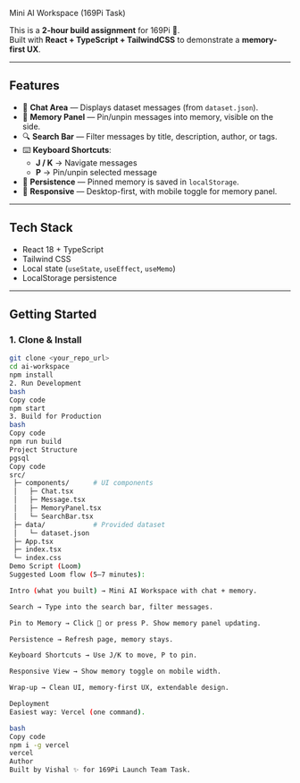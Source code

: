 Mini AI Workspace (169Pi Task)

This is a **2-hour build assignment** for 169Pi 🚀.  
Built with **React + TypeScript + TailwindCSS** to demonstrate a **memory-first UX**.

---

## Features

- 💬 **Chat Area** — Displays dataset messages (from `dataset.json`).
- 📌 **Memory Panel** — Pin/unpin messages into memory, visible on the side.
- 🔍 **Search Bar** — Filter messages by title, description, author, or tags.
- ⌨️ **Keyboard Shortcuts**:
  - **J / K** → Navigate messages
  - **P** → Pin/unpin selected message
- 💾 **Persistence** — Pinned memory is saved in `localStorage`.
- 📱 **Responsive** — Desktop-first, with mobile toggle for memory panel.

---

## Tech Stack

- React 18 + TypeScript
- Tailwind CSS
- Local state (`useState`, `useEffect`, `useMemo`)
- LocalStorage persistence

---

## Getting Started

### 1. Clone & Install
```bash
git clone <your_repo_url>
cd ai-workspace
npm install
2. Run Development
bash
Copy code
npm start
3. Build for Production
bash
Copy code
npm run build
Project Structure
pgsql
Copy code
src/
 ├─ components/      # UI components
 │   ├─ Chat.tsx
 │   ├─ Message.tsx
 │   ├─ MemoryPanel.tsx
 │   └─ SearchBar.tsx
 ├─ data/            # Provided dataset
 │   └─ dataset.json
 ├─ App.tsx
 ├─ index.tsx
 └─ index.css
Demo Script (Loom)
Suggested Loom flow (5–7 minutes):

Intro (what you built) → Mini AI Workspace with chat + memory.

Search → Type into the search bar, filter messages.

Pin to Memory → Click 📌 or press P. Show memory panel updating.

Persistence → Refresh page, memory stays.

Keyboard Shortcuts → Use J/K to move, P to pin.

Responsive View → Show memory toggle on mobile width.

Wrap-up → Clean UI, memory-first UX, extendable design.

Deployment
Easiest way: Vercel (one command).

bash
Copy code
npm i -g vercel
vercel
Author
Built by Vishal ✨ for 169Pi Launch Team Task.